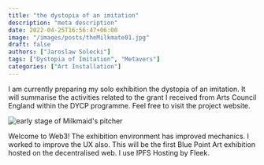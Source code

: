 ```yaml
---
title: "the dystopia of an imitation"
description: "meta description"
date: 2022-04-25T16:56:47+06:00
image: "/images/posts/theMilkmate01.jpg"
draft: false
authors: ["Jaroslaw Solecki"]
tags: ["Dystopia of Imitation", "Metavers"]
categories: ["Art Installation"]
---
```

I am currently preparing my solo exhibition the dystopia of an imitation. It will summarise the activities related to the grant I received from Arts Council England within the DYCP programme. Feel free to visit the project website.

![early stage of Milkmaid's pitcher](/images/posts/theMilkmate01.jpg)


Welcome to Web3! The exhibition environment has improved mechanics. I worked to improve the UX also.
This will be the first Blue Point Art exhibition hosted on the decentralised web. I use IPFS Hosting by Fleek.